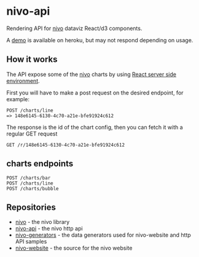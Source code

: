 # nivo-api

Rendering API for [nivo](https://github.com/plouc/nivo) dataviz React/d3 components.

A [demo](https://nivo-api.herokuapp.com/) is available on heroku, but may not respond depending on usage.

## How it works

The API expose some of the [nivo](https://github.com/plouc/nivo) charts by using [React server side environment](https://facebook.github.io/react/docs/environments.html).

First you will have to make a post request on the desired endpoint, for example:

```
POST /charts/line
=> 148e6145-6130-4c70-a21e-bfe91924c612
```

The response is the id of the chart config, then you can fetch it with a regular GET request

```
GET /r/148e6145-6130-4c70-a21e-bfe91924c612
```

## charts endpoints

```
POST /charts/bar
POST /charts/line
POST /charts/bubble
```

## Repositories

- [nivo](https://github.com/plouc/nivo) - the nivo library
- [nivo-api](https://github.com/plouc/nivo-api) - the nivo http api
- [nivo-generators](https://github.com/plouc/nivo-generators) - the data generators used for nivo-website and http API samples
- [nivo-website](https://github.com/plouc/nivo-website) - the source for the nivo website
